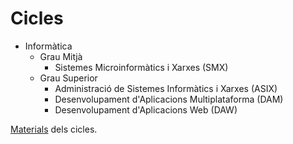 # Cicles

* Informàtica
  * Grau Mitjà
    * Sistemes Microinformàtics i Xarxes (SMX)
  * Grau Superior
    * Administració de Sistemes Informàtics i Xarxes (ASIX)
    * Desenvolupament d'Aplicacions Multiplataforma (DAM)
    * Desenvolupament d'Aplicacions Web (DAW)

[Materials](./materials) dels cicles.
